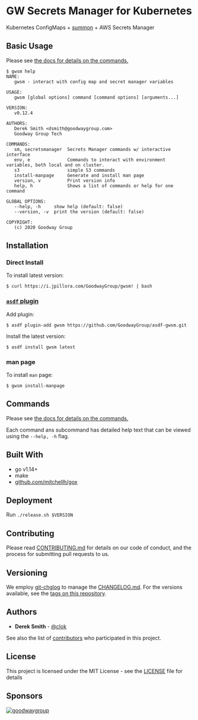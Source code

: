 # GW Secrets Manager for Kubernetes

Kubernetes ConfigMaps + [summon](https://github.com/cyberark/summon) + AWS Secrets Manager

## Basic Usage

Please see [the docs for details on the commands.](./docs/gwsm.md)

```
$ gwsm help
NAME:
   gwsm - interact with config map and secret manager variables

USAGE:
   gwsm [global options] command [command options] [arguments...]

VERSION:
   v0.12.4

AUTHORS:
   Derek Smith <dsmith@goodwaygroup.com>
   Goodway Group Tech

COMMANDS:
   sm, secretsmanager  Secrets Manager commands w/ interactive interface
   env, e              Commands to interact with environment variables, both local and on cluster.
   s3                  simple S3 commands
   install-manpage     Generate and install man page
   version, v          Print version info
   help, h             Shows a list of commands or help for one command

GLOBAL OPTIONS:
   --help, -h     show help (default: false)
   --version, -v  print the version (default: false)

COPYRIGHT:
   (c) 2020 Goodway Group
```

## Installation

### Direct Install

To install latest version:

```
$ curl https://i.jpillora.com/GoodwayGroup/gwsm! | bash
```

### [`asdf` plugin](https://github.com/GoodwayGroup/asdf-gwsm)

Add plugin:

```
$ asdf plugin-add gwsm https://github.com/GoodwayGroup/asdf-gwsm.git
```

Install the latest version:
```
$ asdf install gwsm latest
```

### man page

To install `man` page:

```
$ gwsm install-manpage
```

## Commands

Please see [the docs for details on the commands.](./docs/gwsm.md)

Each command ans subcommand has detailed help text that can be viewed using the `--help, -h` flag.


## Built With

* go v1.14+
* make
* [github.com/mitchellh/gox](https://github.com/mitchellh/gox)

## Deployment

Run `./release.sh $VERSION`

## Contributing

Please read [CONTRIBUTING.md](CONTRIBUTING.md) for details on our code of conduct, and the process for submitting pull requests to us.

## Versioning

We employ [git-chglog](https://github.com/git-chglog/git-chglog) to manage the [CHANGELOG.md](CHANGELOG.md). For the versions available, see the [tags on this repository](https://github.com/GoodwayGroup/gwsm/tags).

## Authors

* **Derek Smith** - [@clok](https://github.com/clok)

See also the list of [contributors](https://github.com/GoodwayGroup/gwvault/contributors) who participated in this project.

## License

This project is licensed under the MIT License - see the [LICENSE](LICENSE) file for details

## Sponsors

[![goodwaygroup][goodwaygroup]](https://goodwaygroup.com)

[goodwaygroup]: https://s3.amazonaws.com/gw-crs-assets/goodwaygroup/logos/ggLogo_sm.png "Goodway Group"
